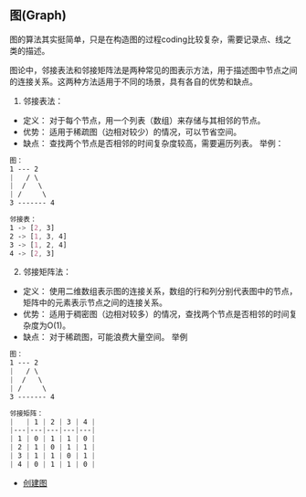 ## 图(Graph)

图的算法其实挺简单，只是在构造图的过程coding比较复杂，需要记录点、线之类的描述。

图论中，邻接表法和邻接矩阵法是两种常见的图表示方法，用于描述图中节点之间的连接关系。这两种方法适用于不同的场景，具有各自的优势和缺点。

1. 邻接表法：
* 定义： 对于每个节点，用一个列表（数组）来存储与其相邻的节点。
* 优势： 适用于稀疏图（边相对较少）的情况，可以节省空间。
* 缺点： 查找两个节点是否相邻的时间复杂度较高，需要遍历列表。
举例：
```css
图：
1 --- 2
|   / \
|  /   \
| /     \
3 ------- 4

邻接表：
1 -> [2, 3]
2 -> [1, 3, 4]
3 -> [1, 2, 4]
4 -> [2, 3]
```
2. 邻接矩阵法：

* 定义： 使用二维数组表示图的连接关系，数组的行和列分别代表图中的节点，矩阵中的元素表示节点之间的连接关系。
* 优势： 适用于稠密图（边相对较多）的情况，查找两个节点是否相邻的时间复杂度为O(1)。
* 缺点： 对于稀疏图，可能浪费大量空间。
举例
```css
图：
1 --- 2
|   / \
|  /   \
| /     \
3 ------- 4

邻接矩阵：
|   | 1 | 2 | 3 | 4 |
|---|---|---|---|---|
| 1 | 0 | 1 | 1 | 0 |
| 2 | 1 | 0 | 1 | 1 |
| 3 | 1 | 1 | 0 | 1 |
| 4 | 0 | 1 | 1 | 0 |
  ```
* [创建图](Graph.kt)